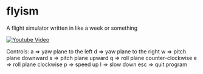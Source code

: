 flyism
======

A flight simulator written in like a week or something

[![Youtube Video](http://img.youtube.com/vi/cLveYDVNOEA/0.jpg)](http://www.youtube.com/watch?v=cLveYDVNOEA)

Controls:
  a   => yaw plane to the left
  d   => yaw plane to the right
  w   => pitch plane downward
  s   => pitch plane upward
  q   => roll plane counter-clockwise
  e   => roll plane clockwise
  p   => speed up
  l   => slow down
  esc => quit program

